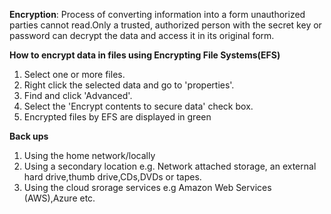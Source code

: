**Encryption**: Process of converting information into a form unauthorized parties cannot read.Only a trusted, authorized person with the secret key or password can decrypt the data and access it in its original form.

**How to encrypt data in files using Encrypting File Systems(EFS)**

1. Select one or more files.
2. Right click the selected data and go to 'properties'.
3. Find and click 'Advanced'.
4. Select the 'Encrypt contents to secure data' check box.
5. Encrypted files by EFS are displayed in green

**Back ups**

1. Using the home network/locally
2. Using a secondary location e.g. Network attached storage, an external hard drive,thumb drive,CDs,DVDs or tapes.
3. Using the cloud srorage services e.g Amazon Web Services (AWS),Azure etc.








